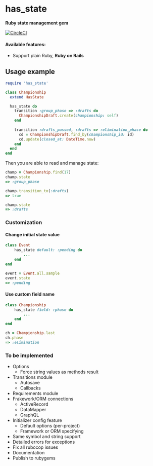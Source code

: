 # has_state
**Ruby state management gem**

[![CircleCI](https://circleci.com/gh/ostrovskyi/has_state.svg?style=shield)](https://circleci.com/gh/ostrovskyi/has_state)

#### Available features:
* Support plain Ruby, **Ruby on Rails**

## Usage example
```ruby
require 'has_state'

class Championship
  extend HasState

  has_state do
    transition :group_phase => :drafts do
      ChampionshipDraft.create(championship: self)
    end
    
    transition :drafts_passed, :drafts => :elimination_phase do
      cd = ChampionshipDraft.find_by(championship_id: id)
      cd.update(closed_at: DateTime.now)
    end
  end
end
```
Then you are able to read and manage state:
```ruby
champ = Championship.find(17)
champ.state
=> :group_phase

champ.transition_to(:drafts)
=> true

champ.state
=> :drafts
```

### Customization
#### Change initial state value
```ruby
class Event
    has_state default: :pending do
        ...
    end
end

event = Event.all.sample
event.state
=> :pending
```

#### Use custom field name
```ruby
class Championship
    has_state field: :phase do
        ...
    end
end

ch = Championship.last
ch.phase
=> :elimination
```

### To be implemented
* Options
  * Force string values as methods result
* Transitions module
  * Autosave
  * Callbacks
* Requirements module
* Frakework/ORM connections
  * ActiveRecord
  * DataMapper
  * GraphQL
* Initializer config feature
  * Default options (per-project)
  * Framework or ORM specifying
* Same symbol and string support
* Detailed errors for exceptions
* Fix all rubocop issues
* Documentation
* Publish to rubygems